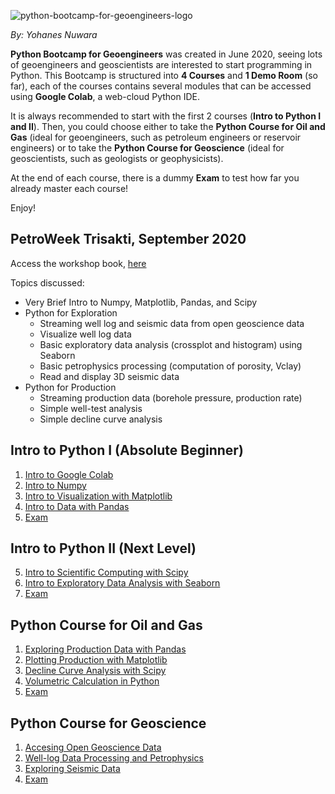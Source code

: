 ![python-bootcamp-for-geoengineers-logo](https://user-images.githubusercontent.com/51282928/83759266-80d8f580-a69d-11ea-9149-9c2eed8b025f.png)

*By: Yohanes Nuwara*

**Python Bootcamp for Geoengineers** was created in June 2020, seeing lots of geoengineers and geoscientists are interested to start programming in Python. This Bootcamp is structured into **4 Courses** and **1 Demo Room** (so far), each of the courses contains several modules that can be accessed using **Google Colab**, a web-cloud Python IDE. 

It is always recommended to start with the first 2 courses (**Intro to Python I and II**). Then, you could choose either to take the **Python Course for Oil and Gas** (ideal for geoengineers, such as petroleum engineers or reservoir engineers) or to take the **Python Course for Geoscience** (ideal for geoscientists, such as geologists or geophysicists). 

At the end of each course, there is a dummy **Exam** to test how far you already master each course!

Enjoy!

## PetroWeek Trisakti, September 2020

Access the workshop book, [here]()

Topics discussed:

* Very Brief Intro to Numpy, Matplotlib, Pandas, and Scipy
* Python for Exploration
  * Streaming well log and seismic data from open geoscience data
  * Visualize well log data
  * Basic exploratory data analysis (crossplot and histogram) using Seaborn
  * Basic petrophysics processing (computation of porosity, Vclay)
  * Read and display 3D seismic data
* Python for Production
  * Streaming production data (borehole pressure, production rate)
  * Simple well-test analysis
  * Simple decline curve analysis

## Intro to Python I (Absolute Beginner)

1. [Intro to Google Colab]()
2. [Intro to Numpy](https://colab.research.google.com/drive/1C2RCLJCQcyjw3pdfjWpQgOwCQWvHbqJs?usp=sharing)
3. [Intro to Visualization with Matplotlib]()
4. [Intro to Data with Pandas]()
5. [Exam]()

## Intro to Python II (Next Level)

5. [Intro to Scientific Computing with Scipy]()
6. [Intro to Exploratory Data Analysis with Seaborn]()
7. [Exam]()

## Python Course for Oil and Gas

1. [Exploring Production Data with Pandas]()
2. [Plotting Production with Matplotlib]()
3. [Decline Curve Analysis with Scipy]()
4. [Volumetric Calculation in Python]()
5. [Exam]()

## Python Course for Geoscience

1. [Accesing Open Geoscience Data]()
2. [Well-log Data Processing and Petrophysics]()
3. [Exploring Seismic Data]()
4. [Exam]()
